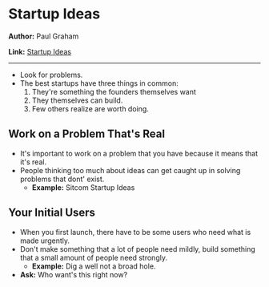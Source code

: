 # Startup Ideas
**Author:** Paul Graham

**Link:** [Startup Ideas](http://www.paulgraham.com/startupideas.html)

---

- Look for problems.
- The best startups have three things in common: 
  1. They're something the founders themselves want
  2. They themselves can build.
  3. Few others realize are worth doing.

## Work on a Problem That's Real
- It's important to work on a problem that you have because it means that it's real.
- People thinking too much about ideas can get caught up in solving problems that dont' exist.
  - **Example:** Sitcom Startup Ideas


## Your Initial Users
- When you first launch, there have to be some users who need what is made urgently.
- Don't make something that a lot of people need mildly, build something that a small amount of people need strongly.
  - **Example:** Dig a well not a broad hole.
- **Ask:** Who want's this right now?